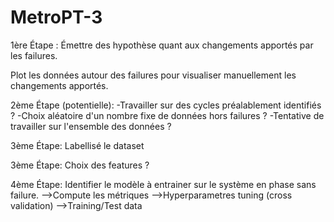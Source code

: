 # MetroPT-3

1ère Étape :
Émettre des hypothèse quant aux changements apportés par les failures.

Plot les données autour des failures pour visualiser manuellement les changements apportés.

2ème Étape (potentielle):
-Travailler sur des cycles préalablement identifiés ?
-Choix aléatoire d'un nombre fixe de données hors failures ?
-Tentative de travailler sur l'ensemble des données ?

3ème Étape:
Labellisé le dataset

3ème Étape:
Choix des features ?

4ème Étape:
Identifier le modèle à entrainer sur le système en phase sans failure.
-->Compute les métriques
-->Hyperparametres tuning (cross validation)
-->Training/Test data
